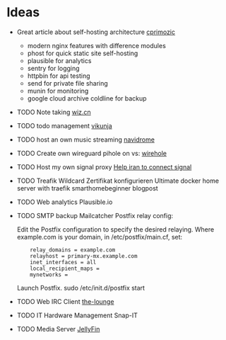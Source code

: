 # Ideas

 - Great article about self-hosting architecture [cprimozic](https://cprimozic.net/blog/my-selfhosted-websites-architecture/)
   - modern nginx features with difference modules
   - phost for quick static site self-hosting
   - plausible for analytics
   - sentry for logging
   - httpbin for api testing
   - send for private file sharing
   - munin for monitoring
   - google cloud archive coldline for backup

 - TODO Note taking [wiz.cn](https://www.wiz.cn)
 - TODO todo management [vikunja](https://vikunja.io/docs/)
 - TODO host an own music streaming [navidrome](https://www.navidrome.org/docs/installation/docker/)
 - TODO Create own wireguard pihole on vs: [wirehole](https://github.com/IAmStoxe/wirehole)
 - TODO Host my own signal proxy
   [Help iran to connect signal](https://signal.org/blog/help-iran-reconnect/)
 - TODO Treafik Wildcard Zertifikat konfigurieren
    Ultimate docker home server with traefik smarthomebeginner blogpost

 - TODO Web analytics Plausible.io
 - TODO SMTP backup Mailcatcher
    Postfix relay config:

    Edit the Postfix configuration to specify the desired relaying. Where example.com is your domain, in /etc/postfix/main.cf, set:
    
    ```
        relay_domains = example.com
        relayhost = primary-mx.example.com
        inet_interfaces = all
        local_recipient_maps =
        mynetworks =
    ```

    Launch Postfix. sudo /etc/init.d/postfix start

 - TODO Web IRC Client [the-lounge](https://github.com/thelounge/thelounge)
 - TODO IT Hardware Management Snap-IT
 - TODO Media Server [JellyFin](https://jellyfin.org)
